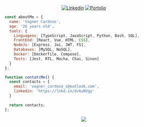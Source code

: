 <div align="center">
  <a href="https://www.linkedin.com/in/vagner-cardos-santos/" target="_blank" rel="external"><img src="https://img.shields.io/badge/LinkedIn-0077B5?style=for-the-badge&logo=linkedin&logoColor=white" alt="Linkedin"></a>
  <a href="https://kadraknb.github.io" target="_blank"><img src="https://img.shields.io/badge/Portfolio-%23000000.svg?style=for-the-badge&logo=firefox&logoColor=#FF7139" alt="Portolio"></a> 
</div>

```JavaScript
const aboutMe = {
  name: 'Vagner Cardoso',
  age: '26 years old',
  tools: {
    Linguagens: [TypeScript, JavaScript, Python, Bash, SQL],
    FrontEnd: [React, Vue, HTML, CSS],
    NodeJs: [Express, Joi, JWT, FS],
    Databases: [MySQL, NoSQL],
    Docker: [Dockerfile, Compose],
    Tests: [Jest, RTL, Mocha, Chai, Sinon]
  }
};

function contatcMe() {
  const contacts = {
    email: 'vagner_cardoso_s@outlook.com',
    linkedin: 'https://lnkd.in/dv6uNVgy'
  }
  
  return contacts;
};
```
<!--
| ![](http://github-profile-summary-cards.vercel.app/api/cards/profile-details?username=kadraknb&theme=github_dark) | ![](http://github-profile-summary-cards.vercel.app/api/cards/stats?username=kadraknb&theme=github_dark) |
| :-: | :-: |
-->



<div align="center">
  
 ![](http://github-profile-summary-cards.vercel.app/api/cards/stats?username=kadraknb&theme=github_dark) 
</div>

